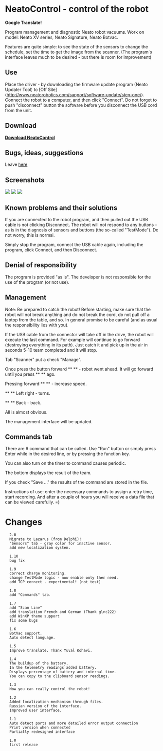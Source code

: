 NeatoControl - control of the robot
==============

**Google Translate!**

Program management and diagnostic Neato robot vacuums.
Work on model: Neato XV series, Neato Signature, Neato Botvac.

Features are quite simple: to see the state of the sensors to change the schedule, set the time to get the image from the scanner.
(The program's interface leaves much to be desired - but there is room for improvement)

Use
-------------
Place the driver - by downloading the firmware update program (Neato Updater Tool) to [Off Site] (http://www.neatorobotics.com/support/software-update/step-one/).
Connect the robot to a computer, and then click "Connect".
Do not forget to push "disconnect" button the software before you disconnect the USB cord from the unit.

Download
-------
**[Download NeatoControl](https://bitbucket.org/heXor/neatocontrol/downloads/neatocontrol.zip)**

Bugs, ideas, suggestions
------------
Leave [here](https://bitbucket.org/heXor/neatocontrol/issues)


Screenshots
---------

[![](/_media/programs/1.png?w=90&h=65&tok=069583)](/_media/programs/1.png)
[![](/_media/programs/2.png?w=119&h=87&tok=e7d5c0)](/_media/programs/2.png)
[![](/_media/programs/3.png?w=90&h=65&tok=3d3d7a)](/_media/programs/3.png)

Known problems and their solutions
-------------------------------
If you are connected to the robot program, and then pulled out the USB cable is not clicking Disconnect.
The robot will not respond to any buttons - as is in the diagnosis of sensors and buttons (the so-called "TestMode"). Do not worry, this is normal.

Simply stop the program, connect the USB cable again, including the program, click Connect, and then Disconnect.

Denial of responsibility
------------------------
The program is provided "as is". The developer is not responsible for the use of the program (or not use).


Management
----------
Note: Be prepared to catch the robot! Before starting, make sure that the robot will not break anything and do not break the cord, do not pull off a laptop from the table, and so. In general promise to be careful (and as usual the responsibility lies with you).

If the USB cable from the connector will take off in the drive, the robot will execute the last command. For example will continue to go forward (destroying everything in its path). Just catch it and pick up in the air in seconds 5-10 team completed and it will stop.

Tab "Scanner" put a check "Manage".

Once press the button forward ** ** - robot went ahead. It will go forward until you press ** ** ago.

Pressing forward ** ** - increase speed.

** ** Left right - turns.

** ** Back - back.

All is almost obvious.

The management interface will be updated.


Commands tab
-------------

There are 6 command that can be called. Use "Run" button or simply press Enter while in the desired line, or by pressing the function key.

You can also turn on the timer to command causes periodic.

The bottom displays the result of the team.

If you check "Save ..." the results of the command are stored in the file.

Instructions of use: enter the necessary commands to assign a retry time, start recording. And after a couple of hours you will receive a data file that can be viewed carefully. =)




Changes
=========

      2.0
      Migrate to Lazarus (from Delphi)!
      "Sensors" tab - gray color for inactive sensor.
      add new localization system.

      1.10
      bug fix

      1.9
      correct charge monitoring.
      change TestMode logic - now enable only then need.
      add TCP connect - experimental! (not test)

      1.8
      add "Commands" tab.

      1.7
      add "Scan Line"
      add translation French and German (Thank glnc222)
      add WinXP theme support
      fix some bugs

      1.6
      BotVac support.
      Auto detect language.

      1.5
      Improve translate. Thanx Yuval Kohavi.

      1.4
      The buildup of the battery.
      In the telemetry readings added battery.
      Displays percentage of battery and internal time.
      You can copy to the clipboard sensor readings.

      1.3
      Now you can really control the robot!

      1.2
      Added localization mechanism through files.
      Russian version of the interface.
      Improved user interface.

      1.1
      Auto detect ports and more detailed error output connection
      Print version when connected
      Partially redesigned interface

      1.0
      first release

